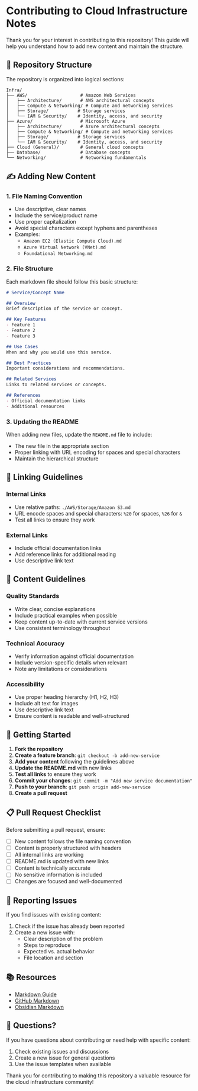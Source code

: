 # Contributing to Cloud Infrastructure Notes

Thank you for your interest in contributing to this repository! This guide will help you understand how to add new content and maintain the structure.

## 📁 Repository Structure

The repository is organized into logical sections:

```
Infra/
├── AWS/                    # Amazon Web Services
│   ├── Architecture/       # AWS architectural concepts
│   ├── Compute & Networking/ # Compute and networking services
│   ├── Storage/           # Storage services
│   └── IAM & Security/    # Identity, access, and security
├── Azure/                  # Microsoft Azure
│   ├── Architecture/       # Azure architectural concepts
│   ├── Compute & Networking/ # Compute and networking services
│   ├── Storage/           # Storage services
│   └── IAM & Security/    # Identity, access, and security
├── Cloud (General)/        # General cloud concepts
├── Database/               # Database concepts
└── Networking/             # Networking fundamentals
```

## ✍️ Adding New Content

### 1. File Naming Convention

- Use descriptive, clear names
- Include the service/product name
- Use proper capitalization
- Avoid special characters except hyphens and parentheses
- Examples:
  - `Amazon EC2 (Elastic Compute Cloud).md`
  - `Azure Virtual Network (VNet).md`
  - `Foundational Networking.md`

### 2. File Structure

Each markdown file should follow this basic structure:

```markdown
# Service/Concept Name

## Overview
Brief description of the service or concept.

## Key Features
- Feature 1
- Feature 2
- Feature 3

## Use Cases
When and why you would use this service.

## Best Practices
Important considerations and recommendations.

## Related Services
Links to related services or concepts.

## References
- Official documentation links
- Additional resources
```

### 3. Updating the README

When adding new files, update the `README.md` file to include:
- The new file in the appropriate section
- Proper linking with URL encoding for spaces and special characters
- Maintain the hierarchical structure

## 🔗 Linking Guidelines

### Internal Links
- Use relative paths: `./AWS/Storage/Amazon S3.md`
- URL encode spaces and special characters: `%20` for spaces, `%26` for `&`
- Test all links to ensure they work

### External Links
- Include official documentation links
- Add reference links for additional reading
- Use descriptive link text

## 📝 Content Guidelines

### Quality Standards
- Write clear, concise explanations
- Include practical examples when possible
- Keep content up-to-date with current service versions
- Use consistent terminology throughout

### Technical Accuracy
- Verify information against official documentation
- Include version-specific details when relevant
- Note any limitations or considerations

### Accessibility
- Use proper heading hierarchy (H1, H2, H3)
- Include alt text for images
- Use descriptive link text
- Ensure content is readable and well-structured

## 🚀 Getting Started

1. **Fork the repository**
2. **Create a feature branch**: `git checkout -b add-new-service`
3. **Add your content** following the guidelines above
4. **Update the README.md** with new links
5. **Test all links** to ensure they work
6. **Commit your changes**: `git commit -m "Add new service documentation"`
7. **Push to your branch**: `git push origin add-new-service`
8. **Create a pull request**

## 📋 Pull Request Checklist

Before submitting a pull request, ensure:

- [ ] New content follows the file naming convention
- [ ] Content is properly structured with headers
- [ ] All internal links are working
- [ ] README.md is updated with new links
- [ ] Content is technically accurate
- [ ] No sensitive information is included
- [ ] Changes are focused and well-documented

## 🐛 Reporting Issues

If you find issues with existing content:

1. Check if the issue has already been reported
2. Create a new issue with:
   - Clear description of the problem
   - Steps to reproduce
   - Expected vs. actual behavior
   - File location and section

## 📚 Resources

- [Markdown Guide](https://www.markdownguide.org/)
- [GitHub Markdown](https://docs.github.com/en/github/writing-on-github)
- [Obsidian Markdown](https://help.obsidian.md/Editing+and+formatting/Markdown)

## 🤝 Questions?

If you have questions about contributing or need help with specific content:

1. Check existing issues and discussions
2. Create a new issue for general questions
3. Use the issue templates when available

Thank you for contributing to making this repository a valuable resource for the cloud infrastructure community!
